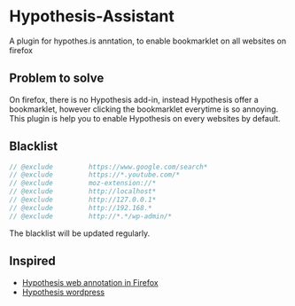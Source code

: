 # Hypothesis-Assistant
A plugin for hypothes.is anntation, to enable bookmarklet on all websites on firefox



## Problem to solve

On firefox, there is no Hypothesis add-in, instead Hypothesis offer a bookmarklet, however clicking the bookmarklet everytime is so annoying.
This plugin is help you to enable Hypothesis on every websites by default.


## Blacklist

```javascript
// @exclude         https://www.google.com/search*
// @exclude         https://*.youtube.com/*
// @exclude         moz-extension://*
// @exclude         http://localhost*
// @exclude         http://127.0.0.1*
// @exclude         http://192.168.*
// @exclude         http://*.*/wp-admin/*
```
The blacklist will be updated regularly.



## Inspired

- [Hypothesis web annotation in Firefox](https://medium.com/@delahera/hypothesis-web-annotation-mobile-358db1f9ec46)
- [Hypothesis wordpress](https://wordpress.org/plugins/hypothesis/#description)
